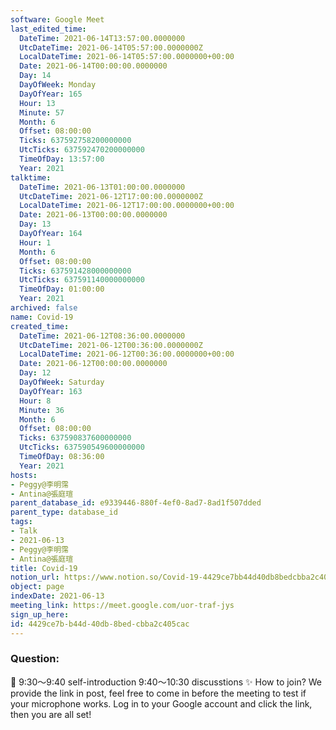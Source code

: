 ```yaml
---
software: Google Meet
last_edited_time:
  DateTime: 2021-06-14T13:57:00.0000000
  UtcDateTime: 2021-06-14T05:57:00.0000000Z
  LocalDateTime: 2021-06-14T05:57:00.0000000+00:00
  Date: 2021-06-14T00:00:00.0000000
  Day: 14
  DayOfWeek: Monday
  DayOfYear: 165
  Hour: 13
  Minute: 57
  Month: 6
  Offset: 08:00:00
  Ticks: 637592758200000000
  UtcTicks: 637592470200000000
  TimeOfDay: 13:57:00
  Year: 2021
talktime:
  DateTime: 2021-06-13T01:00:00.0000000
  UtcDateTime: 2021-06-12T17:00:00.0000000Z
  LocalDateTime: 2021-06-12T17:00:00.0000000+00:00
  Date: 2021-06-13T00:00:00.0000000
  Day: 13
  DayOfYear: 164
  Hour: 1
  Month: 6
  Offset: 08:00:00
  Ticks: 637591428000000000
  UtcTicks: 637591140000000000
  TimeOfDay: 01:00:00
  Year: 2021
archived: false
name: Covid-19
created_time:
  DateTime: 2021-06-12T08:36:00.0000000
  UtcDateTime: 2021-06-12T00:36:00.0000000Z
  LocalDateTime: 2021-06-12T00:36:00.0000000+00:00
  Date: 2021-06-12T00:00:00.0000000
  Day: 12
  DayOfWeek: Saturday
  DayOfYear: 163
  Hour: 8
  Minute: 36
  Month: 6
  Offset: 08:00:00
  Ticks: 637590837600000000
  UtcTicks: 637590549600000000
  TimeOfDay: 08:36:00
  Year: 2021
hosts:
- Peggy@李明霈
- Antina@張庭瑄
parent_database_id: e9339446-880f-4ef0-8ad7-8ad1f507dded
parent_type: database_id
tags:
- Talk
- 2021-06-13
- Peggy@李明霈
- Antina@張庭瑄
title: Covid-19
notion_url: https://www.notion.so/Covid-19-4429ce7bb44d40db8bedcbba2c405cac
object: page
indexDate: 2021-06-13
meeting_link: https://meet.google.com/uor-traf-jys
sign_up_here: 
id: 4429ce7b-b44d-40db-8bed-cbba2c405cac
---
```


### Question:


   
   
   
   
   
📅
9:30～9:40 self-introduction
9:40～10:30 discusstions
✨
How to join?
We provide the link in post, feel free to come in before the meeting to test if your microphone works. Log in to your Google account and click the link, then you are all set!


